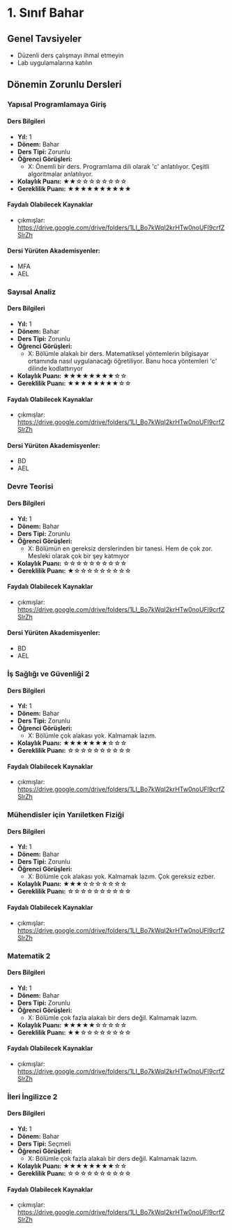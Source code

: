 # 1. Sınıf Bahar

## Genel Tavsiyeler

- Düzenli ders çalışmayı ihmal etmeyin
- Lab uygulamalarına katılın
## Dönemin Zorunlu Dersleri


### Yapısal Programlamaya Giriş

#### Ders Bilgileri

- **Yıl:** 1
- **Dönem:** Bahar
- **Ders Tipi:** Zorunlu
- **Öğrenci Görüşleri:**
  - X: Önemli bir ders. Programlama dili olarak 'c' anlatılıyor. Çeşitli algoritmalar anlatılıyor.
- **Kolaylık Puanı:** ★★☆☆☆☆☆☆☆☆
- **Gereklilik Puanı:** ★★★★★★★★★★


#### Faydalı Olabilecek Kaynaklar

- çıkmışlar: https://drive.google.com/drive/folders/1LI_Bo7kWqI2krHTw0noUFl9crfZSlrZh

#### Dersi Yürüten Akademisyenler:
- MFA
- AEL

### Sayısal Analiz

#### Ders Bilgileri

- **Yıl:** 1
- **Dönem:** Bahar
- **Ders Tipi:** Zorunlu
- **Öğrenci Görüşleri:**
  - X: Bölümle alakalı bir ders. Matematiksel yöntemlerin bilgisayar ortamında nasıl uygulanacağı öğretiliyor. Banu hoca yöntemleri 'c' dilinde kodlattırıyor
- **Kolaylık Puanı:** ★★★★★★★★☆☆
- **Gereklilik Puanı:** ★★★★★★★★☆☆


#### Faydalı Olabilecek Kaynaklar

- çıkmışlar: https://drive.google.com/drive/folders/1LI_Bo7kWqI2krHTw0noUFl9crfZSlrZh

#### Dersi Yürüten Akademisyenler:
- BD
- AEL

### Devre Teorisi

#### Ders Bilgileri

- **Yıl:** 1
- **Dönem:** Bahar
- **Ders Tipi:** Zorunlu
- **Öğrenci Görüşleri:**
  - X: Bölümün en gereksiz derslerinden bir tanesi. Hem de çok zor. Mesleki olarak çok bir şey katmıyor
- **Kolaylık Puanı:** ☆☆☆☆☆☆☆☆☆☆
- **Gereklilik Puanı:** ★☆☆☆☆☆☆☆☆☆


#### Faydalı Olabilecek Kaynaklar

- çıkmışlar: https://drive.google.com/drive/folders/1LI_Bo7kWqI2krHTw0noUFl9crfZSlrZh

#### Dersi Yürüten Akademisyenler:
- BD
- AEL

### İş Sağlığı ve Güvenliği 2

#### Ders Bilgileri

- **Yıl:** 1
- **Dönem:** Bahar
- **Ders Tipi:** Zorunlu
- **Öğrenci Görüşleri:**
  - X: Bölümle çok alakası yok. Kalmamak lazım.
- **Kolaylık Puanı:** ★★★★★★★☆☆☆
- **Gereklilik Puanı:** ☆☆☆☆☆☆☆☆☆☆


#### Faydalı Olabilecek Kaynaklar

- çıkmışlar: https://drive.google.com/drive/folders/1LI_Bo7kWqI2krHTw0noUFl9crfZSlrZh

### Mühendisler için Yarıiletken Fiziği

#### Ders Bilgileri

- **Yıl:** 1
- **Dönem:** Bahar
- **Ders Tipi:** Zorunlu
- **Öğrenci Görüşleri:**
  - X: Bölümle çok alakası yok. Kalmamak lazım. Çok gereksiz ezber.
- **Kolaylık Puanı:** ★★★☆☆☆☆☆☆☆
- **Gereklilik Puanı:** ☆☆☆☆☆☆☆☆☆☆


#### Faydalı Olabilecek Kaynaklar

- çıkmışlar: https://drive.google.com/drive/folders/1LI_Bo7kWqI2krHTw0noUFl9crfZSlrZh

### Matematik 2

#### Ders Bilgileri

- **Yıl:** 1
- **Dönem:** Bahar
- **Ders Tipi:** Zorunlu
- **Öğrenci Görüşleri:**
  - X: Bölümle çok fazla alakalı bir ders değil. Kalmamak lazım.
- **Kolaylık Puanı:** ★★★★★☆☆☆☆☆
- **Gereklilik Puanı:** ★★☆☆☆☆☆☆☆☆


#### Faydalı Olabilecek Kaynaklar

- çıkmışlar: https://drive.google.com/drive/folders/1LI_Bo7kWqI2krHTw0noUFl9crfZSlrZh

### İleri İngilizce 2

#### Ders Bilgileri

- **Yıl:** 1
- **Dönem:** Bahar
- **Ders Tipi:** Seçmeli
- **Öğrenci Görüşleri:**
  - X: Bölümle çok fazla alakalı bir ders değil. Kalmamak lazım.
- **Kolaylık Puanı:** ★★★★★★★★☆☆
- **Gereklilik Puanı:** ☆☆☆☆☆☆☆☆☆☆


#### Faydalı Olabilecek Kaynaklar

- çıkmışlar: https://drive.google.com/drive/folders/1LI_Bo7kWqI2krHTw0noUFl9crfZSlrZh
